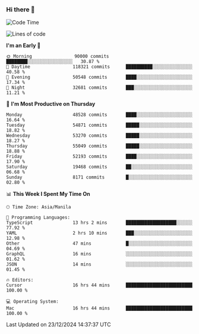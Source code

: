 ### Hi there 👋

<!--START_SECTION:waka-->
![Code Time](http://img.shields.io/badge/Code%20Time-5%2C763%20hrs%2033%20mins-blue)

![Lines of code](https://img.shields.io/badge/From%20Hello%20World%20I%27ve%20Written-114.5%20million%20lines%20of%20code-blue)

**I'm an Early 🐤** 

```text
🌞 Morning                90000 commits       ████████░░░░░░░░░░░░░░░░░   30.87 % 
🌆 Daytime                118321 commits      ██████████░░░░░░░░░░░░░░░   40.58 % 
🌃 Evening                50548 commits       ████░░░░░░░░░░░░░░░░░░░░░   17.34 % 
🌙 Night                  32681 commits       ███░░░░░░░░░░░░░░░░░░░░░░   11.21 % 
```
📅 **I'm Most Productive on Thursday** 

```text
Monday                   48528 commits       ████░░░░░░░░░░░░░░░░░░░░░   16.64 % 
Tuesday                  54871 commits       █████░░░░░░░░░░░░░░░░░░░░   18.82 % 
Wednesday                53270 commits       █████░░░░░░░░░░░░░░░░░░░░   18.27 % 
Thursday                 55049 commits       █████░░░░░░░░░░░░░░░░░░░░   18.88 % 
Friday                   52193 commits       ████░░░░░░░░░░░░░░░░░░░░░   17.90 % 
Saturday                 19468 commits       ██░░░░░░░░░░░░░░░░░░░░░░░   06.68 % 
Sunday                   8171 commits        █░░░░░░░░░░░░░░░░░░░░░░░░   02.80 % 
```


📊 **This Week I Spent My Time On** 

```text
🕑︎ Time Zone: Asia/Manila

💬 Programming Languages: 
TypeScript               13 hrs 2 mins       ███████████████████░░░░░░   77.92 % 
YAML                     2 hrs 10 mins       ███░░░░░░░░░░░░░░░░░░░░░░   12.98 % 
Other                    47 mins             █░░░░░░░░░░░░░░░░░░░░░░░░   04.69 % 
GraphQL                  16 mins             ░░░░░░░░░░░░░░░░░░░░░░░░░   01.62 % 
JSON                     14 mins             ░░░░░░░░░░░░░░░░░░░░░░░░░   01.45 % 

🔥 Editors: 
Cursor                   16 hrs 44 mins      █████████████████████████   100.00 % 

💻 Operating System: 
Mac                      16 hrs 44 mins      █████████████████████████   100.00 % 
```


 Last Updated on 23/12/2024 14:37:37 UTC
<!--END_SECTION:waka-->


<!--
**rad182/rad182** is a ✨ _special_ ✨ repository because its `README.md` (this file) appears on your GitHub profile.

Here are some ideas to get you started:

- 🔭 I’m currently working on ...
- 🌱 I’m currently learning ...
- 👯 I’m looking to collaborate on ...
- 🤔 I’m looking for help with ...
- 💬 Ask me about ...
- 📫 How to reach me: ...
- 😄 Pronouns: ...
- ⚡ Fun fact: ...
-->
